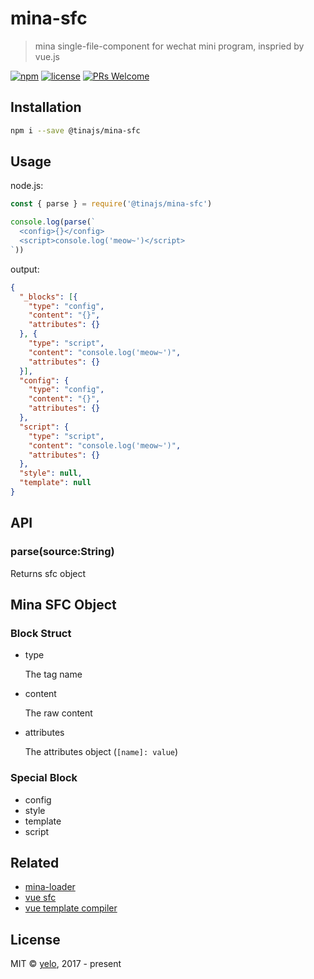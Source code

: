 # mina-sfc
> mina single-file-component for wechat mini program, inspried by vue.js

[![npm](https://img.shields.io/npm/v/@tinajs/mina-sfc.svg?style=flat-square)](https://www.npmjs.com/package/@tinajs/mina-sfc)
[![license](https://img.shields.io/github/license/tinajs/mina-sfc.svg?style=flat-square)](./LICENSE)
[![PRs Welcome](https://img.shields.io/badge/PRs-welcome-brightgreen.svg?style=flat-square)](http://makeapullrequest.com)

## Installation
```bash
npm i --save @tinajs/mina-sfc
```

## Usage

node.js:
```javascript
const { parse } = require('@tinajs/mina-sfc')

console.log(parse(`
  <config>{}</config>
  <script>console.log('meow~')</script>
`))
```

output:
```json
{
  "_blocks": [{
    "type": "config",
    "content": "{}",
    "attributes": {}
  }, {
    "type": "script",
    "content": "console.log('meow~')",
    "attributes": {}
  }],
  "config": {
    "type": "config",
    "content": "{}",
    "attributes": {}
  },
  "script": {
    "type": "script",
    "content": "console.log('meow~')",
    "attributes": {}
  },
  "style": null,
  "template": null
}
```

## API
### parse(source:String)
Returns sfc object


## Mina SFC Object
### Block Struct
- type

  The tag name

- content

  The raw content

- attributes

  The attributes object (``[name]: value``)

### Special Block
- config
- style
- template
- script

## Related
- [mina-loader](https://github.com/imyelo/mina-webpack/tree/master/packages/mina-loader)
- [vue sfc](https://github.com/vuejs/vue/blob/dev/src/sfc/parser.js)
- [vue template compiler](https://www.npmjs.com/package/vue-template-compiler)

## License
MIT &copy; [yelo](https://github.com/imyelo), 2017 - present
